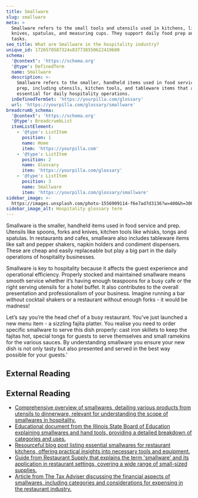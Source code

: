 ```yaml
---
title: Smallware
slug: smallware
meta: >
  Smallware refers to the small tools and utensils used in kitchens, like
  knives, spatulas, and measuring cups. They support daily food prep and service
  tasks.
seo_title: What are Smallware in the hospitality industry?
unique_id: 1726570587324x837738550622419600
schema:
  '@context': 'https://schema.org'
  '@type': DefinedTerm
  name: Smallware
  description: >-
    Smallware refers to the smaller, handheld items used in food service and
    prep, including utensils, kitchen tools, and tableware items that are
    essential for daily hospitality operations.
  inDefinedTermSet: 'https://yourpilla.com/glossary'
  url: 'https://yourpilla.com/glossary/smallware'
breadcrumb_schema:
  '@context': 'https://schema.org'
  '@type': BreadcrumbList
  itemListElement:
    - '@type': ListItem
      position: 1
      name: Home
      item: 'https://yourpilla.com'
    - '@type': ListItem
      position: 2
      name: Glossary
      item: 'https://yourpilla.com/glossary'
    - '@type': ListItem
      position: 3
      name: Smallware
      item: 'https://yourpilla.com/glossary/smallware'
sidebar_image: >-
  https://images.unsplash.com/photo-1556909114-f6e7ad7d3136?w=400&h=300&fit=crop&auto=format
sidebar_image_alt: Hospitality glossary term
---
```


Smallware is the smaller, handheld items used in food service and prep. Utensils like spoons, forks and knives, kitchen tools like whisks, tongs and spatulas. In restaurants and cafes, smallware also includes tableware items like salt and pepper shakers, napkin holders and condiment dispensers. These are cheap and easily replaceable but play a big part in the daily operations of hospitality businesses.

Smallware is key to hospitality because it affects the guest experience and operational efficiency. Properly stocked and maintained smallware means smooth service whether it’s having enough teaspoons for a busy cafe or the right serving utensils for a hotel buffet. It also contributes to the overall presentation and professionalism of your business. Imagine running a bar without cocktail shakers or a restaurant without enough forks - it would be madness!

Let’s say you’re the head chef of a busy restaurant. You’ve just launched a new menu item - a sizzling fajita platter. You realise you need to order specific smallware to serve this dish properly: cast iron skillets to keep the fajitas hot, special tongs for guests to serve themselves and small ramekins for the various sauces. By understanding smallware you ensure your new dish is not only tasty but also presented and served in the best way possible for your guests.'

## External Reading



## External Reading

*   [Comprehensive overview of smallwares, detailing various products from utensils to dinnerware, relevant for understanding the scope of smallwares in hospitality.](https://www.dinecompany.com/smallwares-at-dine-company-the-restaurant-store/)
*   [Educational document from the Illinois State Board of Education explaining smallwares and hand tools, providing a detailed breakdown of categories and uses.](https://www.isbe.net/CTEDocuments/FCS-700014.pdf)
*   [Resourceful blog post listing essential smallwares for restaurant kitchens, offering practical insights into necessary tools and equipment.](https://chefequipment.com/blogs/resources/25-restaurant-smallwares-every-kitchen-needs)
*   [Guide from Restaurant Supply that explains the term 'smallware' and its application in restaurant settings, covering a wide range of small-sized supplies.](https://www.restaurantsupply.com/blog/the-ultimate-guide-to-smallwares-for-restaurants)
*   [Article from The Tax Adviser discussing the financial aspects of smallwares, including categories and considerations for expensing in the restaurant industry.](https://www.thetaxadviser.com/issues/2007/sep/expensingrestaurantsmallwares.html)
